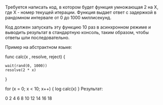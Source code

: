 Требуется написать код, в котором будет функция умножающая 2 на X, где X - номер текущей итерации. Функция выдает ответ с задержкой в рандомном интервале от 0 до 1000 миллисекунд.

Код должен запускать эту функцию 10 раз в асинхронном режиме и выводить результат в стандартную консоль, таким образом, чтобы ответы шли последовательно.

Пример на абстрактном языке:

func calc(x , resolve, reject) {

	wait(rand(0, 1000))
	resolve(2 * x)
}

for (x = 0; x < 10; x++) {
	log calc(x)
}
Результат:

0 
2 
4 
6 
8 
10 
12 
14 
16 
18 
